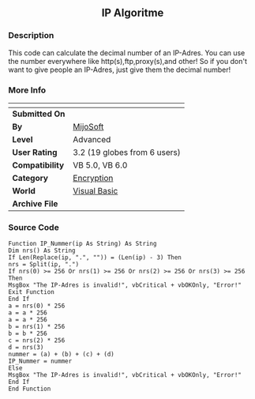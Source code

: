 ﻿<div align="center">

## IP Algoritme


</div>

### Description

This code can calculate the decimal number of an IP-Adres. You can use the number everywhere like http(s),ftp,proxy(s),and other! So if you don't want to give people an IP-Adres, just give them the decimal number!
 
### More Info
 


<span>             |<span>
---                |---
**Submitted On**   |
**By**             |[MijoSoft](https://github.com/Planet-Source-Code/PSCIndex/blob/master/ByAuthor/mijosoft.md)
**Level**          |Advanced
**User Rating**    |3.2 (19 globes from 6 users)
**Compatibility**  |VB 5\.0, VB 6\.0
**Category**       |[Encryption](https://github.com/Planet-Source-Code/PSCIndex/blob/master/ByCategory/encryption__1-48.md)
**World**          |[Visual Basic](https://github.com/Planet-Source-Code/PSCIndex/blob/master/ByWorld/visual-basic.md)
**Archive File**   |[](https://github.com/Planet-Source-Code/mijosoft-ip-algoritme__1-66516/archive/master.zip)





### Source Code

```
Function IP_Nummer(ip As String) As String
Dim nrs() As String
If Len(Replace(ip, ".", "")) = (Len(ip) - 3) Then
nrs = Split(ip, ".")
If nrs(0) >= 256 Or nrs(1) >= 256 Or nrs(2) >= 256 Or nrs(3) >= 256 Then
MsgBox "The IP-Adres is invalid!", vbCritical + vbOKOnly, "Error!"
Exit Function
End If
a = nrs(0) * 256
a = a * 256
a = a * 256
b = nrs(1) * 256
b = b * 256
c = nrs(2) * 256
d = nrs(3)
nummer = (a) + (b) + (c) + (d)
IP_Nummer = nummer
Else
MsgBox "The IP-Adres is invalid!", vbCritical + vbOKOnly, "Error!"
End If
End Function
```

